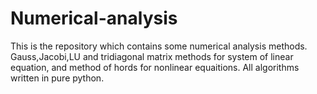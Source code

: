 # Numerical-analysis

  This is the repository which contains some numerical analysis methods. 
Gauss,Jacobi,LU and tridiagonal matrix  methods for  system of linear equation, and method of hords for nonlinear equaitions.
All algorithms written in pure python.


